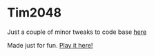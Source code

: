 # Tim2048
Just a couple of minor tweaks to code base [here](https://github.com/laferrera/doge2048)

Made just for fun. [Play it here!](http://timdussinger.com)


